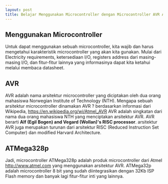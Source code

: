 ```yaml
---
layout: post
title: Belajar Menggunakan Microcontroller dengan Microcontroller AVR ATMega328p
---
```


## Menggunakan Microcontroller
Untuk dapat menggunakan sebuah microcontroller, kita wajib dan harus mengetahui karakteristik microcontroller yang akan kita gunakan. 
Mulai dari Electricity requirements, ketersediaan I/O, registers address dari masing-masing I/O, dan fitur-fitur lainnya yang informasinya 
dapat kita ketahui melalui membaca datasheet.

## AVR
AVR adalah nama arsitektur microcontroller yang diciptakan oleh dua orang mahasiswa Norwegian Institute of Technology (NTH). 
Mengapa sebuah arsitektur microcontroller dinamakan AVR ? berdasarkan informasi dari Wikipedia, https://en.wikipedia.org/wi/Atmel_AVR 
AVR adalah singkatan dari nama dua orang mahasiswa NTH yang menciptakan arsitektur AVR. AVR berarti **Alf (Egil Bogen) and Vegard (Wollan)'s RISC processor**. 
arsitektur AVR juga merupakan turunan dari arsitektur RISC (Reduced Instruction Set Computer) dan modified Harvard Architecture.

## ATMega328p
Jadi, microcontroller ATMega328p adalah produk microcontroller dari Atmel http://www.atmel.com yang menggunakan arsitektur AVR. 
ATMega32p adalah microcontroller 8 bit yang sudah diintegrasikan dengan 32Kb ISP Flash memory dan banyak lagi fitur-fitur inti yang 
lainnya. 

